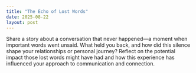 ```yaml
---
title: "The Echo of Lost Words"
date: 2025-08-22
layout: post
---
```


Share a story about a conversation that never happened—a moment when important words went unsaid. What held you back, and how did this silence shape your relationships or personal journey? Reflect on the potential impact those lost words might have had and how this experience has influenced your approach to communication and connection.
